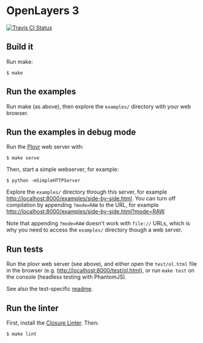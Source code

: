 # OpenLayers 3

[![Travis CI Status](https://secure.travis-ci.org/openlayers/ol3.png)](http://travis-ci.org/#!/openlayers/ol3)

## Build it

Run make:

    $ make

## Run the examples

Run make (as above), then explore the `examples/` directory with your web browser.

## Run the examples in debug mode

Run the [Plovr](http://plovr.com/) web server with:

    $ make serve

Then, start a simple webserver, for example:

    $ python -mSimpleHTTPServer

Explore the `examples/` directory through this server, for example
<http://localhost:8000/examples/side-by-side.html>. You can turn off
compilation by appending `?mode=RAW` to the URL, for example
<http://localhost:8000/examples/side-by-side.html?mode=RAW>.

Note that appending `?mode=RAW` doesn't work with `file://` URLs, which is why
you need to access the `examples/` directory though a web server.

## Run tests

Run the plovr web server (see above), and either open the `test/ol.html` file
in the browser (e.g. <http://localhost:8000/test/ol.html>), or run `make test`
on the console (headless testing with PhantomJS).

See also the test-specific [readme](https://github.com/openlayers/ol3/tree/master/test).

## Run the linter

First, install the [Closure
Linter](https://developers.google.com/closure/utilities/docs/linter_howto).
Then:

    $ make lint
